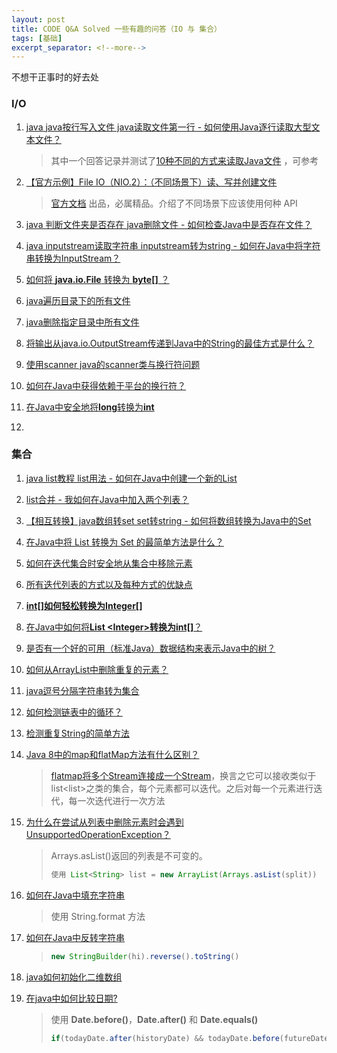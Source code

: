 ```yaml
---
layout: post
title: CODE Q&A Solved 一些有趣的问答（IO 与 集合）
tags: [基础]
excerpt_separator: <!--more-->
---
```


不想干正事时的好去处

<!--more-->

### I/O

1. [java java按行写入文件 java读取文件第一行 - 如何使用Java逐行读取大型文本文件？](https://code.i-harness.com/zh-CN/q/598b51)

   > 其中一个回答记录并测试了[10种不同的方式来读取Java文件](https://funnelgarden.com/java_read_file/) ，可参考

2. [【官方示例】File IO（NIO.2）：（不同场景下）读、写并创建文件](https://blog.csdn.net/hhx0626/article/details/78183928)

   > [官方文档](https://docs.oracle.com/javase/tutorial/essential/io/file.html) 出品，必属精品。介绍了不同场景下应该使用何种 API

3. [java 判断文件夹是否存在 java删除文件 - 如何检查Java中是否存在文件？](https://code.i-harness.com/zh-CN/q/1bb861)

4. [java inputstream读取字符串 inputstream转为string - 如何在Java中将字符串转换为InputStream？](https://code.i-harness.com/zh-CN/q/bef62)

5. [如何将 **java.io.File** 转换为 **byte[]** ？](https://code.i-harness.com/zh-CN/q/d1b64)

6. [java遍历目录下的所有文件](https://code.i-harness.com/zh-CN/q/1c25d0)

7. [java删除指定目录中所有文件](https://code.i-harness.com/zh-CN/q/be4ff)

8. [将输出从java.io.OutputStream传递到Java中的String的最佳方式是什么？](https://code.i-harness.com/zh-CN/q/34f3e)

9. [使用scanner java的scanner类与换行符问题](https://code.i-harness.com/zh-CN/q/c7ebdd)

10. [如何在Java中获得依赖于平台的换行符？](https://code.i-harness.com/zh-CN/q/32c4b)

11. [在Java中安全地将**long**转换为**int**](https://code.i-harness.com/zh-CN/q/18462f)

12. 

### 集合

1. [java list教程 list用法 - 如何在Java中创建一个新的List](https://code.i-harness.com/zh-CN/q/d19cc)

2. [list合并 - 我如何在Java中加入两个列表？](https://code.i-harness.com/zh-CN/q/2e477)

3. [【相互转换】java数组转set set转string - 如何将数组转换为Java中的Set](https://code.i-harness.com/zh-CN/q/2ec267)

4. [在Java中将 List 转换为 Set 的最简单方法是什么？](https://code.i-harness.com/zh-CN/q/15d164)

5. [如何在迭代集合时安全地从集合中移除元素](https://code.i-harness.com/zh-CN/q/12422a)

6. [所有迭代列表的方式以及每种方式的优缺点](https://code.i-harness.com/zh-CN/q/118ea33)

7. [**int[]**如何轻松转换为**Integer[]**](https://code.i-harness.com/zh-CN/q/d6fc5)

8. [在Java中如何将**List <**Integer**>**转换为**int[]**？](https://code.i-harness.com/zh-CN/q/ea7af)

9. [是否有一个好的可用（标准Java）数据结构来表示Java中的树？](https://code.i-harness.com/zh-CN/q/35bf96)

10. [ 如何从ArrayList中删除重复的元素？](https://code.i-harness.com/zh-CN/q/31cd0)

11. [java逗号分隔字符串转为集合](https://code.i-harness.com/zh-CN/q/724483)

12. [如何检测链表中的循环？](https://code.i-harness.com/zh-CN/q/28a2cb)

13. [检测重复String的简单方法](https://code.i-harness.com/zh-CN/q/12d8eb)

14. [Java 8中的map和flatMap方法有什么区别？](https://code.i-harness.com/zh-CN/q/1972c92)

    > [flatmap将多个Stream连接成一个Stream](https://blog.csdn.net/andyzhaojianhui/article/details/79047825)，换言之它可以接收类似于list<list<E>>之类的集合，每个元素都可以迭代。之后对每一个元素进行迭代，每一次迭代进行一次方法

15. [为什么在尝试从列表中删除元素时会遇到UnsupportedOperationException？](https://code.i-harness.com/zh-CN/q/2d40f3)

	> Arrays.asList()返回的列表是不可变的。
    > ```java
    > 使用 List<String> list = new ArrayList(Arrays.asList(split))
    > ```


16. [如何在Java中填充字符串](https://code.i-harness.com/zh-CN/q/5ed6d)

    > 使用 String.format 方法

17. [如何在Java中反转字符串](https://code.i-harness.com/zh-CN/q/737fb7)

    > ```java
    > new StringBuilder(hi).reverse().toString()
    > ```

18. [java如何初始化二维数组](https://code.i-harness.com/zh-CN/q/baa31d)

19. [在java中如何比较日期?](https://code.i-harness.com/zh-CN/q/278ef5)

    > 使用 **Date.before()**，**Date.after()** 和 **Date.equals()**
    > ```java
    > if(todayDate.after(historyDate) && todayDate.before(futureDate)){...}
    > ```

